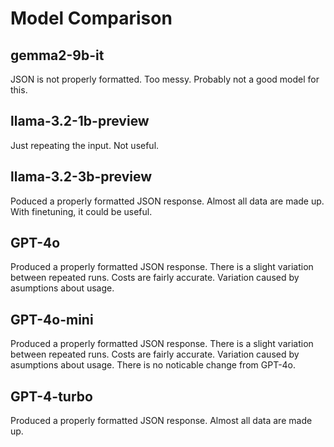 # Model Comparison

## gemma2-9b-it

JSON is not properly formatted. Too messy. Probably not a good model for this.

## llama-3.2-1b-preview

Just repeating the input. Not useful.

## llama-3.2-3b-preview

Poduced a properly formatted JSON response. Almost all data are made up. With finetuning, it could be useful.

## GPT-4o

Produced a properly formatted JSON response. There is a slight variation between repeated runs. Costs are fairly accurate. Variation caused by asumptions about usage.

## GPT-4o-mini

Produced a properly formatted JSON response. There is a slight variation between repeated runs. Costs are fairly accurate. Variation caused by asumptions about usage. There is no noticable change from GPT-4o.

## GPT-4-turbo

Produced a properly formatted JSON response. Almost all data are made up.
